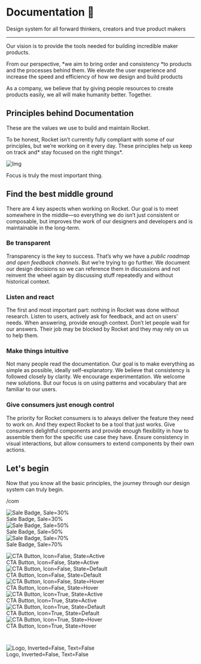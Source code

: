 
# Documentation 🚀

Design system for all forward thinkers, creators and true product makers

---

Our vision is to provide the tools needed for building incredible maker products.

From our perspective, *we aim to bring order and consistency *to products and the processes behind them. We elevate the user experience and increase the speed and efficiency of how we design and build products

As a company, we believe that by giving people resources to create products easily, we all will make humanity better. Together.

## Principles behind Documentation

These are the values we use to build and maintain Rocket.

To be honest, Rocket isn’t currently fully compliant with some of our principles, but we’re working on it every day. These principles help us keep on track and* stay focused on the right things*.

![Img](https://studio-assets.supernova.io/design-systems/14533/9289758a-6300-472a-bbc6-a57098081abf.jpeg?Expires=1990828800&Policy=eyJTdGF0ZW1lbnQiOlt7IlJlc291cmNlIjoiaHR0cHM6Ly9zdHVkaW8tYXNzZXRzLnN1cGVybm92YS5pby9kZXNpZ24tc3lzdGVtcy8xNDUzMy85Mjg5NzU4YS02MzAwLTQ3MmEtYmJjNi1hNTcwOTgwODFhYmYuanBlZyIsIkNvbmRpdGlvbiI6eyJEYXRlTGVzc1RoYW4iOnsiQVdTOkVwb2NoVGltZSI6MTk5MDgyODgwMH19fV19&Signature=E9DL6D-ZtS~4qaH18y5tnHC4gtpQUzZb85NmDFMuezn~MaWHPSumzBv6tXkxGqSgGyKh~9FaYnbfHkcJhU~4F~jdbuY70gbRxUpvnBtyCpz8o0mci-d2A9WoIZ3RGl11izD3c2WMfUaKhSaFlUw8cTGP-9vrqeUi58O2P4zYT9eAeyvOIFzQXgIgljhxiB9mIVU5a4j1vDL8ntJpagEZukKRskOgMrrB4LNQ-nRsvXFF7W5C5EkdoZPZf4jFxcQu2Yj6M9-bqNBXubYMsYYhEXqvqUOAnYVaE59E5PSSe43HKv2gp1ajSJ3ttHtTtCITO8Vyfh1FoTl03Z18ki8iZg__&Key-Pair-Id=APKAJGK34LCCAUR7N6LA)

Focus is truly the most important thing.

## Find the best middle ground

There are 4 key aspects when working on Rocket. Our goal is to meet somewhere in the middle—so everything we do isn’t just consistent or composable, but improves the work of our designers and developers and is maintainable in the long-term.

### Be transparent

Transparency is the key to success. That’s why we have a *public roadmap and open feedback channels*. But we’re trying to go further. We document our design decisions so we can reference them in discussions and not reinvent the wheel again by discussing stuff repeatedly and without historical context.

### Listen and react

The first and most important part: nothing in Rocket was done without research. Listen to users, actively ask for feedback, and act on users’ needs. When answering, provide enough context. Don’t let people wait for our answers. Their job may be blocked by Rocket and they may rely on us to help them.

### Make things intuitive

Not many people read the documentation. Our goal is to make everything as simple as possible, ideally self-explanatory. We believe that consistency is followed closely by clarity. We encourage experimentation. We welcome new solutions. But our focus is on using patterns and vocabulary that are familiar to our users.

### Give consumers just enough control

The priority for Rocket consumers is to always deliver the feature they need to work on. And they expect Rocket to be a tool that just works. Give consumers delightful components and provide enough flexibility in how to assemble them for the specific use case they have. Ensure consistency in visual interactions, but allow consumers to extend components by their own actions.

## Let's begin

Now that you know all the basic principles, the journey through our design system can truly begin.

/com

  
![Sale Badge, Sale=30%](https://studio-assets.supernova.io/design-systems/14533/12cbc935-92ff-4c21-8145-6fdbf0ad6116.png?Expires=1990828800&Policy=eyJTdGF0ZW1lbnQiOlt7IlJlc291cmNlIjoiaHR0cHM6Ly9zdHVkaW8tYXNzZXRzLnN1cGVybm92YS5pby9kZXNpZ24tc3lzdGVtcy8xNDUzMy8xMmNiYzkzNS05MmZmLTRjMjEtODE0NS02ZmRiZjBhZDYxMTYucG5nIiwiQ29uZGl0aW9uIjp7IkRhdGVMZXNzVGhhbiI6eyJBV1M6RXBvY2hUaW1lIjoxOTkwODI4ODAwfX19XX0_&Signature=VTw6JBchVD7lZhA-9celEtYFWOTXRQIbfrDQBhKClWwF64khedhMmaCx2ZQ3p3NEiu6ynt~koi7Y5G70WniUKyw8MNi42rpJgqciu9K97BgqyGdUztZ-sNjOxPo0-WVRWkH1-6Rg6KcVBILD0Tdz535Da6xXQ12bW0Y2G8eLfaq~ibQcf77aO7ax-5NMw9goYCLZnBNPDthJrIYIJI9lxY-VZr2D150TczYavKNx8jobAEVnGccmIjB29CC6x8a~03dzpwy2EvtxDdgG8josnXLgHQ5JXQ8vjUu2tTzrJPIQZg4U~RLiLxp5djoG-iPKNaGkvUw6qYG02uPqE635hQ__&Key-Pair-Id=APKAJGK34LCCAUR7N6LA)  
Sale Badge, Sale=30%  
![Sale Badge, Sale=50%](https://studio-assets.supernova.io/design-systems/14533/8393c9e3-e282-4a2b-a5a9-e187c9ab915f.png?Expires=1990828800&Policy=eyJTdGF0ZW1lbnQiOlt7IlJlc291cmNlIjoiaHR0cHM6Ly9zdHVkaW8tYXNzZXRzLnN1cGVybm92YS5pby9kZXNpZ24tc3lzdGVtcy8xNDUzMy84MzkzYzllMy1lMjgyLTRhMmItYTVhOS1lMTg3YzlhYjkxNWYucG5nIiwiQ29uZGl0aW9uIjp7IkRhdGVMZXNzVGhhbiI6eyJBV1M6RXBvY2hUaW1lIjoxOTkwODI4ODAwfX19XX0_&Signature=eigsyr6WQObqrusvH1VlRfDQrmZhWpxmXffhuqmMNiDHNgzwJxQMQJQ9wauisSk8jOh~IqBHfNN8IheSMt-CYRJCjszG8i2~FC89qXFtQKNTJnOVKX~-EBFVMT81CDxv21udjFbJRH56isDQOxXQRKuE60h0BVLL1seRRl8jPeyVrQUaxBQP~NeZrguo8mRS22UKzKzgBDqGEpZoEW1XVfbMSg3v2ECxoVIKmFAt7BdfgnfZTJhuIPCcyQn4jXW1R68TYTGCZr50zFODZlEVDwphu7jKO2BDHLLCZ1fwKxmUcvA1xlp~xb72aPXKdd7xrlYrY3zKE8PUgXP5I~2EWw__&Key-Pair-Id=APKAJGK34LCCAUR7N6LA)  
Sale Badge, Sale=50%  
![Sale Badge, Sale=70%](https://studio-assets.supernova.io/design-systems/14533/3bf267e2-24c7-47d0-a361-3f3d587d8ec8.png?Expires=1990828800&Policy=eyJTdGF0ZW1lbnQiOlt7IlJlc291cmNlIjoiaHR0cHM6Ly9zdHVkaW8tYXNzZXRzLnN1cGVybm92YS5pby9kZXNpZ24tc3lzdGVtcy8xNDUzMy8zYmYyNjdlMi0yNGM3LTQ3ZDAtYTM2MS0zZjNkNTg3ZDhlYzgucG5nIiwiQ29uZGl0aW9uIjp7IkRhdGVMZXNzVGhhbiI6eyJBV1M6RXBvY2hUaW1lIjoxOTkwODI4ODAwfX19XX0_&Signature=EBMrfa-XSBwflnlaAN2BxZDvWcwf3KAeMX~U1xIP1jCYUPwG3jPUWoq6hld7IsBr7qfMDjD8uT7ucm0U5oif4PNINl5qDQCSeP5UWofkjoyTpz2caLW6xJogo9uzjHUkXLGQDYwwcmtOaE~5yxs2C3w-j91yJK8JqI8jRI86n72RyJ321WvHrrVXInrHsvaoXo1nGfzGixMPDjTtY3zE9oWcDiyIjJOxUQTZ-yBvuDqQRduv8IkBfJU61JROnCR81exqEAWlOhRAdvofg3VDU09x0bXRsx4n~M3svh5HLSGT6gaHIp9QiV129qaq9~TBlaHGQESdSrG-acgbpzg~aw__&Key-Pair-Id=APKAJGK34LCCAUR7N6LA)  
Sale Badge, Sale=70%  


  
![CTA Button, Icon=False, State=Active](https://studio-assets.supernova.io/design-systems/14533/10fe09c8-7e08-405b-be55-8b65a9915974.png?Expires=1990828800&Policy=eyJTdGF0ZW1lbnQiOlt7IlJlc291cmNlIjoiaHR0cHM6Ly9zdHVkaW8tYXNzZXRzLnN1cGVybm92YS5pby9kZXNpZ24tc3lzdGVtcy8xNDUzMy8xMGZlMDljOC03ZTA4LTQwNWItYmU1NS04YjY1YTk5MTU5NzQucG5nIiwiQ29uZGl0aW9uIjp7IkRhdGVMZXNzVGhhbiI6eyJBV1M6RXBvY2hUaW1lIjoxOTkwODI4ODAwfX19XX0_&Signature=Lsc23x82dzPFgt~FhLtD5FuzSEXZfwrxYAzkW~0WeqnYUh6OMhMQSH7c-MqzijO9BgUtH-2RXVaWRMLl0zM926AQIvaCVuxc6doscK6j44IhYH9Cj4~WxIE38k8f8D4605J5NC2gD-pABs~wawjSx0Y5ZQko33LMsnaDUSOjorhCmDEomBrKtClCKql13KjYkbTPwd1It-BmNEwDwnVriBHgyvgeOpBZY2PeC2xHCWLRJ4wyKVhOOMzfhJY0JUaV-cK4c6N3~7BmP2xHEsdcYPUzD44tqlMrQAasK4CZMGUIQGHcLujSFLYCgegS21S6dE3Y6-cvBhUkm8LAax5WRg__&Key-Pair-Id=APKAJGK34LCCAUR7N6LA)  
CTA Button, Icon=False, State=Active  
![CTA Button, Icon=False, State=Default](https://studio-assets.supernova.io/design-systems/14533/89cd48f6-8bd7-4ced-967a-baf91e28ff92.png?Expires=1990828800&Policy=eyJTdGF0ZW1lbnQiOlt7IlJlc291cmNlIjoiaHR0cHM6Ly9zdHVkaW8tYXNzZXRzLnN1cGVybm92YS5pby9kZXNpZ24tc3lzdGVtcy8xNDUzMy84OWNkNDhmNi04YmQ3LTRjZWQtOTY3YS1iYWY5MWUyOGZmOTIucG5nIiwiQ29uZGl0aW9uIjp7IkRhdGVMZXNzVGhhbiI6eyJBV1M6RXBvY2hUaW1lIjoxOTkwODI4ODAwfX19XX0_&Signature=QMxzRF6ojQdUJI4fSAELhx~RC4s6s62MXE9qNjP784krySPx98vCTijr-g9BpbbL1Yf8YjeGOxQ39Juz9o-aJmP-uvAXcuZIzLxDWgroh65N5Q0w4MjFXKlR1KTFabzwMRgQe2peqGugQsaXPKZvJqREDo9PKR-7TSTQk4UnvwewRtNg~SA~OY3i6xpGVuKj8XUIvZ~ru8oNXn2ZG35~HXRKaNR4MNA0-MaOrhtH1tWBKZyrCFHIoLYFhSkR1JrkV7dPcRlpxLCkhAjf3TrMBN6lqIZFJ69xfVyVRf61BNXr5pG~DaA1Mt2jPf5Je0WNDnpnl4jlZdZ~g7qK~OysOA__&Key-Pair-Id=APKAJGK34LCCAUR7N6LA)  
CTA Button, Icon=False, State=Default  
![CTA Button, Icon=False, State=Hover](https://studio-assets.supernova.io/design-systems/14533/0fa01756-e470-4dc0-aa1b-b7a2abe4beed.png?Expires=1990828800&Policy=eyJTdGF0ZW1lbnQiOlt7IlJlc291cmNlIjoiaHR0cHM6Ly9zdHVkaW8tYXNzZXRzLnN1cGVybm92YS5pby9kZXNpZ24tc3lzdGVtcy8xNDUzMy8wZmEwMTc1Ni1lNDcwLTRkYzAtYWExYi1iN2EyYWJlNGJlZWQucG5nIiwiQ29uZGl0aW9uIjp7IkRhdGVMZXNzVGhhbiI6eyJBV1M6RXBvY2hUaW1lIjoxOTkwODI4ODAwfX19XX0_&Signature=TBImBO-Ya1i540N7YQ7pjVvgl1B22xQIKXWZl-Kb-hOQlxlIQdambveEswiSm4lnCys3zQ~enEyAQzXgoG6HF-Pnc-ienFXBZOgpih6G8aun6mitW5vtWIyqLfseGmjfBVF~IK1eU1VZNVpj9OihaEPqmi5tA0cAMVXy~UiEEXNEOCiFDek3BIKeXN73e60hCuw0j3l-3mkIY7yO7StLT1C~cB8ffkBNk0YVjt76S8OsnXLdfHKi1cHdtHiFdLMuIiF-eHuvC6Fhy-N3-5w9Dc4ds-P~L4T7OSDdcbJfWI8Dwo3YoI7ZzFGz0l59H1-xpFWYr5uYe2FcSkWiU5xrwQ__&Key-Pair-Id=APKAJGK34LCCAUR7N6LA)  
CTA Button, Icon=False, State=Hover  
![CTA Button, Icon=True, State=Active](https://studio-assets.supernova.io/design-systems/14533/b1002cb1-085b-434d-8a88-e0938e9f89a9.png?Expires=1990828800&Policy=eyJTdGF0ZW1lbnQiOlt7IlJlc291cmNlIjoiaHR0cHM6Ly9zdHVkaW8tYXNzZXRzLnN1cGVybm92YS5pby9kZXNpZ24tc3lzdGVtcy8xNDUzMy9iMTAwMmNiMS0wODViLTQzNGQtOGE4OC1lMDkzOGU5Zjg5YTkucG5nIiwiQ29uZGl0aW9uIjp7IkRhdGVMZXNzVGhhbiI6eyJBV1M6RXBvY2hUaW1lIjoxOTkwODI4ODAwfX19XX0_&Signature=k2ahChybO3z2BtHny~FlBvNmoTEe7mnZHVg0p~hrK4Kl1wonoN6kwJGh570MyrILHPVv8qc3VWSyKiraI1VC5QbaTSqqtoJ3-GS1UNvfQiXdroH8-ZqmxYQ~p7vXBmvJmsR505c87iUUzjH5hh4ecQDBDJjIsFTapOXD4FNxnfITpoaq9g0MRDSajUhvYjJMw69JM-HSZJU6N83~l-~ky7JsYI-0bUZG10Ek-7so7570oH5ZbQSOkBAXFjoao9z-RAMAeAJ0916BauoFaCxfDWB9jx07M-rnUiVMWLzVvBTSNwxRNzIDT1s5VfDRNR5BrVh1kGWYiocoGvns6A84bQ__&Key-Pair-Id=APKAJGK34LCCAUR7N6LA)  
CTA Button, Icon=True, State=Active  
![CTA Button, Icon=True, State=Default](https://studio-assets.supernova.io/design-systems/14533/64bbd4af-b9b3-49d0-9737-afed58a438fe.png?Expires=1990828800&Policy=eyJTdGF0ZW1lbnQiOlt7IlJlc291cmNlIjoiaHR0cHM6Ly9zdHVkaW8tYXNzZXRzLnN1cGVybm92YS5pby9kZXNpZ24tc3lzdGVtcy8xNDUzMy82NGJiZDRhZi1iOWIzLTQ5ZDAtOTczNy1hZmVkNThhNDM4ZmUucG5nIiwiQ29uZGl0aW9uIjp7IkRhdGVMZXNzVGhhbiI6eyJBV1M6RXBvY2hUaW1lIjoxOTkwODI4ODAwfX19XX0_&Signature=ky5MACNB6n4D7XUkiziwbS8QfOaj112~2yeNdifAU4kD0rDfarWn-eS~Zybjm7aG-ngHT1AoJdLT8x0ZDHxgQ1muApislRonaTfCfEBKMkUmVEJzgL2Xa-y6F72tGpZdNtaSua6Q7iJ52je~3UtCrNpZsbYSKkGepnnQ1CEX9RLne6-WRrJjJfUQs6CoQfDlw2gPzWgTQJ6smpeDCL1QvOF7bBd3W2Cakrnb-~Eovv77qMcyXuQWv-YHr3SumZCrmYf9kqpsUj34mXQ0shgJPsowDMh8a8cdyC2UXO-LbNjRgvedS1tKSOJO6Nkoz97m1BhbafwmZYk2fbvmLqc~dg__&Key-Pair-Id=APKAJGK34LCCAUR7N6LA)  
CTA Button, Icon=True, State=Default  
![CTA Button, Icon=True, State=Hover](https://studio-assets.supernova.io/design-systems/14533/cefcdca4-02cb-48fe-a956-442324fc07ff.png?Expires=1990828800&Policy=eyJTdGF0ZW1lbnQiOlt7IlJlc291cmNlIjoiaHR0cHM6Ly9zdHVkaW8tYXNzZXRzLnN1cGVybm92YS5pby9kZXNpZ24tc3lzdGVtcy8xNDUzMy9jZWZjZGNhNC0wMmNiLTQ4ZmUtYTk1Ni00NDIzMjRmYzA3ZmYucG5nIiwiQ29uZGl0aW9uIjp7IkRhdGVMZXNzVGhhbiI6eyJBV1M6RXBvY2hUaW1lIjoxOTkwODI4ODAwfX19XX0_&Signature=Ozh23EcZCabGmESwnnBPga-X0Uyg5yTsM9GBUFIzjwo28musp31OgOG8WSRm5r3cRUFw014-gpRwnunq4h3S3t9sPNpRqpU7APd0WvCoFCrzxVxQa0Dm7RcR~RhHHFDrEd1Xd-rGEn2A6GpgjLo4fQlzkYJN7TcGlXnl2Xnf5U4hHlctYHVh7~19aAvL1loAJ0iT2Y2NhGV1isY-rZ4k8CYjpo1lnIb8v7xB05ibkHOlgdvUPbcwJa1iEkQWSWg~3ij3zQF4dzzm79xtGco3r-~~CFpS~uJRUTXNJcksqoNl1xrmojnUYsSslnJNC0TOuuPf3bPwQWHcJAWpdyI7Pg__&Key-Pair-Id=APKAJGK34LCCAUR7N6LA)  
CTA Button, Icon=True, State=Hover  


```javascript  
  
```

  
![Logo, Inverted=False, Text=False](https://studio-assets.supernova.io/design-systems/14533/994bd965-59bf-4522-a707-57e847987bb9.png?Expires=1990828800&Policy=eyJTdGF0ZW1lbnQiOlt7IlJlc291cmNlIjoiaHR0cHM6Ly9zdHVkaW8tYXNzZXRzLnN1cGVybm92YS5pby9kZXNpZ24tc3lzdGVtcy8xNDUzMy85OTRiZDk2NS01OWJmLTQ1MjItYTcwNy01N2U4NDc5ODdiYjkucG5nIiwiQ29uZGl0aW9uIjp7IkRhdGVMZXNzVGhhbiI6eyJBV1M6RXBvY2hUaW1lIjoxOTkwODI4ODAwfX19XX0_&Signature=eo3qpNSB2GyazkGfxFL6JdmP7P-iIHeGDxkNRv6-HVRnRNxk6osH8ixi5flCcFDNsZcKveJnyJty8NPEM6J7kHbnDnbgmgo859AwbCUib68RF1EfPSEQRmoH2pRCWNveu0fhjVry2KGviT6Unu-0j-1egorelHcbIvLo3~x6wQ2PNBZUTwROSJJ0pyMi5kQaMYKnYlLSM-A6by2XRVtPRpTFIfhd4E~tjYSnxXhrqpLV~NleX3hkEly8T5wipTYhFJZ2oLV9OPd~bVOCTmSd3gQzMjYubHHCwmMwb3bee4H6zZgEJ0MHaTWtEh8A5bRGP-qjcFUM62ZkB2hbLsCrPw__&Key-Pair-Id=APKAJGK34LCCAUR7N6LA)  
Logo, Inverted=False, Text=False  


  
  
